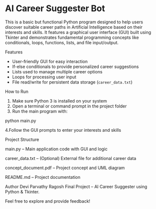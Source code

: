 # AI Career Suggester Bot
This is a basic but functional Python program designed to help users discover suitable career paths in Artificial Intelligence based on their interests and skills. It features a graphical user interface (GUI) built using Tkinter and demonstrates fundamental programming concepts like conditionals, loops, functions, lists, and file input/output.


Features

-  User-friendly GUI for easy interaction  
-  If-else conditionals to provide personalized career suggestions  
-  Lists used to manage multiple career options  
-  Loops for processing user input  
-  File read/write for persistent data storage (`career_data.txt`)


 How to Run

1. Make sure Python 3 is installed on your system  
 2. Open a terminal or command prompt in the project folder  
3. Run the main program with:

python main.py

4.Follow the GUI prompts to enter your interests and skills

Project Structure

main.py – Main application code with GUI and logic

career_data.txt – (Optional) External file for additional career data

concept_document.pdf – Project concept and UML diagram

README.md – Project documentation

Author
Devi Parvathy Ragosh
Final Project – AI Career Suggester using Python & Tkinter.

 Feel free to explore and provide feedback!
